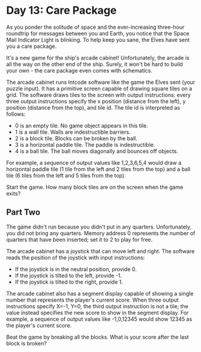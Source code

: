 # Day 13: Care Package

As you ponder the solitude of space and the ever-increasing three-hour
roundtrip for messages between you and Earth, you notice that the Space
Mail Indicator Light is blinking. To help keep you sane, the Elves have
sent you a care package.

It's a new game for the ship's arcade cabinet! Unfortunately,
the arcade is all the way on the other end of the ship.
Surely, it won't be hard to build your own -
the care package even comes with schematics.

The arcade cabinet runs Intcode software like
the game the Elves sent (your puzzle input).
It has a primitive screen capable of drawing square tiles on a grid.
The software draws tiles to the screen with output instructions:
every three output instructions specify the x position (distance from the left),
y position (distance from the top), and tile id.
The tile id is interpreted as follows:

- 0 is an empty tile. No game object appears in this tile.
- 1 is a wall tile. Walls are indestructible barriers.
- 2 is a block tile. Blocks can be broken by the ball.
- 3 is a horizontal paddle tile. The paddle is indestructible.
- 4 is a ball tile. The ball moves diagonally and bounces off objects.

For example, a sequence of output values like 1,2,3,6,5,4 would draw a
horizontal paddle tile (1 tile from the left and 2 tiles from the top)
and a ball tile (6 tiles from the left and 5 tiles from the top).

Start the game. How many block tiles are on the screen when the game exits?

## Part Two

The game didn't run because you didn't put in any quarters.
Unfortunately, you did not bring any quarters.
Memory address 0 represents the number of quarters that have been inserted;
set it to 2 to play for free.

The arcade cabinet has a joystick that can move left and right.
The software reads the position of the joystick with input instructions:

- If the joystick is in the neutral position, provide 0.
- If the joystick is tilted to the left, provide -1.
- If the joystick is tilted to the right, provide 1.

The arcade cabinet also has a segment display capable of showing
a single number that represents the player's current score.
When three output instructions specify X=-1, Y=0, the third output
instruction is not a tile; the value instead specifies the new score
to show in the segment display. For example, a sequence of output
values like -1,0,12345 would show 12345 as the player's current score.

Beat the game by breaking all the blocks.
What is your score after the last block is broken?
